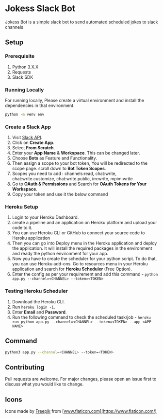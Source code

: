# Jokess Slack Bot

Jokess Bot is a simple slack bot to send automated scheduled jokes to slack channels

## Setup

### Prerequisite

1. Python 3.X.X
2. Requests
3. Slack SDK

### Running Locally

For running locally, Please create a virtual environment and install the dependencies in that environment.

```bash
python -m venv env
```

### Create a Slack App

1. Visit [Slack API](https://api.slack.com/apps).
2. Click on **Create App**.
3. Select **From Scratch**.
4. Enter your **App Name** & **Workspace**. This can be changed later.
5. Choose **Bots** as Feature and Functionality.
6. Then assign a scope to your bot token, You will be redirected to the scope page. scroll down to **Bot Token Scopes**.
7. Scopes you need to add : channels:read, chat:write, chat:write.customize, chat:write.public, im:write, mpim:write
8. Go to **OAuth & Permissions** and Search for **OAuth Tokens for Your Workspace**.
9. Copy your token and use it the below command

### Heroku Setup

1. Login to your Heroku Dashboard.
2. create a pipeline and an application on Heroku platform and upload your code to it.
3. You can use Heroku CLI or GitHub to connect your source code to Heroku application
4. Then you can go into Deploy menu in the Heroku application and deploy the application. It will install the required packages in the environment and ready the python environment for your app.
5. Now you have to create the scheduler for your python script. To do that, you can use Heroku add-ons. Go to resources menu in your Heroku application and search for **Heroku Scheduler** (Free Option).
6. Enter the config as per your requirement and add this command - `python app.py --channel=<CHANNEL> --token=<TOKEN>`

### Testing Heroku Scheduler

1. Download the Heroku CLI.
2. Run `heroku login -i`.
3. Enter **Email** and **Password**.
4. Run the following command to check the scheduled task/job - `heroku run python app.py --channel=<CHANNEL> --token=<TOKEN> --app <APP NAME>`

## Command

```bash
python3 app.py --channel=<CHANNEL> --token=<TOKEN>
```

## Contributing
Pull requests are welcome. For major changes, please open an issue first to discuss what you would like to change.

## Icons

Icons made by [Freepik](https://www.freepik.com) from [www.flaticon.com](https://www.flaticon.com/)